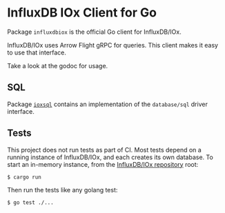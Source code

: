 # InfluxDB IOx Client for Go

Package `influxdbiox` is the official Go client for InfluxDB/IOx.

InfluxDB/IOx uses Arrow Flight gRPC for queries.
This client makes it easy to use that interface.

Take a look at the godoc for usage.

## SQL

Package [`ioxsql`](ioxsql) contains an implementation of the `database/sql` driver interface.

## Tests

This project does not run tests as part of CI.
Most tests depend on a running instance of InfluxDB/IOx, and each creates its own database.
To start an in-memory instance, from the [InfluxDB/IOx repository](https://github.com/influxdata/influxdb_iox/) root:
```console
$ cargo run
```

Then run the tests like any golang test:
```console
$ go test ./...
```
